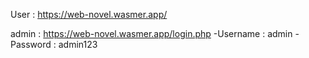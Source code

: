 User :
https://web-novel.wasmer.app/

admin :
https://web-novel.wasmer.app/login.php
-Username : admin
-Password : admin123
